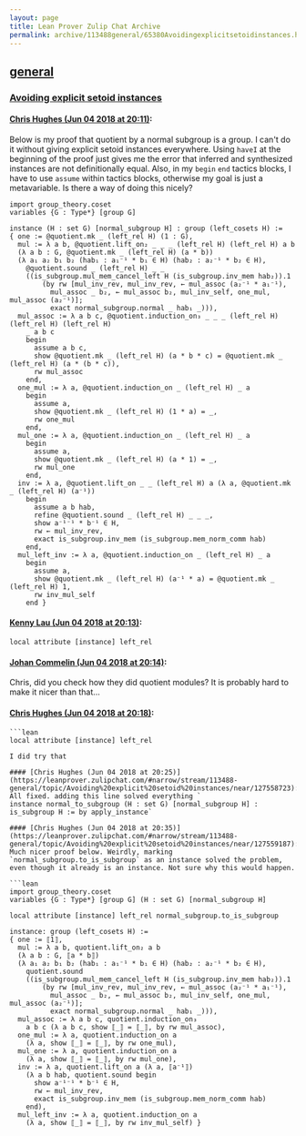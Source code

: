 ```yaml
---
layout: page
title: Lean Prover Zulip Chat Archive 
permalink: archive/113488general/65380Avoidingexplicitsetoidinstances.html
---
```


## [general](index.html)
### [Avoiding explicit setoid instances](65380Avoidingexplicitsetoidinstances.html)

#### [Chris Hughes (Jun 04 2018 at 20:11)](https://leanprover.zulipchat.com/#narrow/stream/113488-general/topic/Avoiding%20explicit%20setoid%20instances/near/127558107):
Below is my proof that quotient by a normal subgroup is a group. I can't do it without giving explicit setoid instances everywhere. Using `haveI` at the beginning of the proof just gives me the error that inferred and synthesized instances are not definitionally equal. Also, in my `begin` `end` tactics blocks, I have to use `assume` within tactics blocks, otherwise my goal is just a metavariable. Is there a way of doing this nicely?
```lean
import group_theory.coset
variables {G : Type*} [group G]

instance (H : set G) [normal_subgroup H] : group (left_cosets H) :=
{ one := @quotient.mk _ (left_rel H) (1 : G),
  mul := λ a b, @quotient.lift_on₂ _ _ _ (left_rel H) (left_rel H) a b 
  (λ a b : G, @quotient.mk _ (left_rel H) (a * b)) 
  (λ a₁ a₂ b₁ b₂ (hab₁ : a₁⁻¹ * b₁ ∈ H) (hab₂ : a₂⁻¹ * b₂ ∈ H), 
    @quotient.sound _ (left_rel H) _ _ 
    ((is_subgroup.mul_mem_cancel_left H (is_subgroup.inv_mem hab₂)).1
        (by rw [mul_inv_rev, mul_inv_rev, ← mul_assoc (a₂⁻¹ * a₁⁻¹),
          mul_assoc _ b₂, ← mul_assoc b₂, mul_inv_self, one_mul, mul_assoc (a₂⁻¹)];
          exact normal_subgroup.normal _ hab₁ _))),
  mul_assoc := λ a b c, @quotient.induction_on₃ _ _ _ (left_rel H) (left_rel H) (left_rel H) 
    _ a b c 
    begin
      assume a b c,
      show @quotient.mk _ (left_rel H) (a * b * c) = @quotient.mk _ (left_rel H) (a * (b * c)),
      rw mul_assoc
    end,
  one_mul := λ a, @quotient.induction_on _ (left_rel H) _ a
    begin
      assume a,
      show @quotient.mk _ (left_rel H) (1 * a) = _,
      rw one_mul
    end,
  mul_one := λ a, @quotient.induction_on _ (left_rel H) _ a
    begin
      assume a,
      show @quotient.mk _ (left_rel H) (a * 1) = _,
      rw mul_one
    end,
  inv := λ a, @quotient.lift_on _ _ (left_rel H) a (λ a, @quotient.mk _ (left_rel H) (a⁻¹))
    begin
      assume a b hab,
      refine @quotient.sound _ (left_rel H) _ _ _,
      show a⁻¹⁻¹ * b⁻¹ ∈ H,
      rw ← mul_inv_rev,
      exact is_subgroup.inv_mem (is_subgroup.mem_norm_comm hab)
    end,
  mul_left_inv := λ a, @quotient.induction_on _ (left_rel H) _ a
    begin
      assume a,
      show @quotient.mk _ (left_rel H) (a⁻¹ * a) = @quotient.mk _ (left_rel H) 1,
      rw inv_mul_self
    end }
```

#### [Kenny Lau (Jun 04 2018 at 20:13)](https://leanprover.zulipchat.com/#narrow/stream/113488-general/topic/Avoiding%20explicit%20setoid%20instances/near/127558202):
```lean
local attribute [instance] left_rel
```

#### [Johan Commelin (Jun 04 2018 at 20:14)](https://leanprover.zulipchat.com/#narrow/stream/113488-general/topic/Avoiding%20explicit%20setoid%20instances/near/127558269):
Chris, did you check how they did quotient modules? It is probably hard to make it nicer than that...

#### [Chris Hughes (Jun 04 2018 at 20:18)](https://leanprover.zulipchat.com/#narrow/stream/113488-general/topic/Avoiding%20explicit%20setoid%20instances/near/127558431):
```quote
```lean
local attribute [instance] left_rel
```
```
I did try that

#### [Chris Hughes (Jun 04 2018 at 20:25)](https://leanprover.zulipchat.com/#narrow/stream/113488-general/topic/Avoiding%20explicit%20setoid%20instances/near/127558723):
All fixed. adding this line solved everything `
instance normal_to_subgroup (H : set G) [normal_subgroup H] : is_subgroup H := by apply_instance`

#### [Chris Hughes (Jun 04 2018 at 20:35)](https://leanprover.zulipchat.com/#narrow/stream/113488-general/topic/Avoiding%20explicit%20setoid%20instances/near/127559187):
Much nicer proof below. Weirdly, marking `normal_subgroup.to_is_subgroup` as an instance solved the problem, even though it already is an instance. Not sure why this would happen.

```lean
import group_theory.coset
variables {G : Type*} [group G] (H : set G) [normal_subgroup H]

local attribute [instance] left_rel normal_subgroup.to_is_subgroup

instance: group (left_cosets H) :=
{ one := ⟦1⟧,
  mul := λ a b, quotient.lift_on₂ a b 
  (λ a b : G, ⟦a * b⟧) 
  (λ a₁ a₂ b₁ b₂ (hab₁ : a₁⁻¹ * b₁ ∈ H) (hab₂ : a₂⁻¹ * b₂ ∈ H), 
    quotient.sound 
    ((is_subgroup.mul_mem_cancel_left H (is_subgroup.inv_mem hab₂)).1
        (by rw [mul_inv_rev, mul_inv_rev, ← mul_assoc (a₂⁻¹ * a₁⁻¹),
          mul_assoc _ b₂, ← mul_assoc b₂, mul_inv_self, one_mul, mul_assoc (a₂⁻¹)];
          exact normal_subgroup.normal _ hab₁ _))),
  mul_assoc := λ a b c, quotient.induction_on₃ 
    a b c (λ a b c, show ⟦_⟧ = ⟦_⟧, by rw mul_assoc),
  one_mul := λ a, quotient.induction_on a
    (λ a, show ⟦_⟧ = ⟦_⟧, by rw one_mul),
  mul_one := λ a, quotient.induction_on a
    (λ a, show ⟦_⟧ = ⟦_⟧, by rw mul_one),
  inv := λ a, quotient.lift_on a (λ a, ⟦a⁻¹⟧)
    (λ a b hab, quotient.sound begin 
      show a⁻¹⁻¹ * b⁻¹ ∈ H,
      rw ← mul_inv_rev,
      exact is_subgroup.inv_mem (is_subgroup.mem_norm_comm hab)
    end),
  mul_left_inv := λ a, quotient.induction_on a
    (λ a, show ⟦_⟧ = ⟦_⟧, by rw inv_mul_self) }
```

